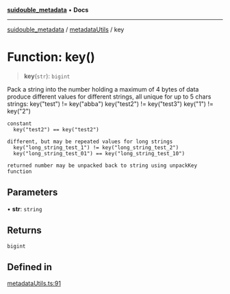 [**suidouble_metadata**](../../README.md) • **Docs**

***

[suidouble_metadata](../../modules.md) / [metadataUtils](../README.md) / key

# Function: key()

> **key**(`str`): `bigint`

Pack a string into the number holding a maximum of 4 bytes of data 
    produce different values for different strings, all unique for up to 5 chars strings:
      key("test")  != key("abba")
      key("test2") != key("test3")
      key("1")     != key("2")

    constant
      key("test2") == key("test2")

    different, but may be repeated values for long strings
      key("long_string_test_1") != key("long_string_test_2")
      key("long_string_test_01") == key("long_string_test_10")

    returned number may be unpacked back to string using unpackKey  function

## Parameters

• **str**: `string`

## Returns

`bigint`

## Defined in

[metadataUtils.ts:91](https://github.com/suidouble/suidouble_metadata/blob/c8de98ef7d95eb7a554d8420554b54fe98e6d77e/js/src/metadataUtils.ts#L91)
